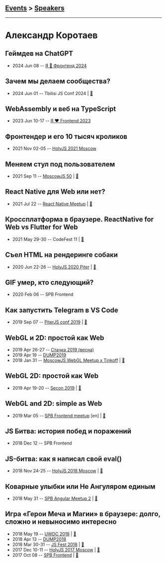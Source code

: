 ## [Events](../README.md) > [Speakers](../speakers.md)
---

# Александр Коротаев

## Геймдев на ChatGPT
- 2024 Jun 08 -- [Я 💛 Фронтенд 2024](https://youtu.be/XXdbSoTxrAs)    
## Зачем мы делаем сообщества?
- 2024 Jun 01 -- Tbilisi JS Conf 2024  | [:notebook:](https://lekzd.ru/presentations/communities_tbilisijs/)  
## WebAssembly и веб на TypeScript
- 2023 Jun 10-17 -- [Я ❤ Frontend 2023](https://youtu.be/jphCxcOJoAk)    
## Фронтендер и его 10 тысяч кроликов
- 2021 Nov 02-05 -- [HolyJS 2021 Moscow](https://www.youtube.com/watch?v=TZStF-6lbVs)    
## Меняем стул под пользователем
- 2021 Sep 11 -- [MoscowJS 50](https://www.youtube.com/watch?v=W5YXcI3ov4w)  | [:notebook:](https://lekzd.ru/presentations/chair-switching-moscowjs/)  
## React Native для Web или нет?
- 2021 Jul 22 -- [React Native Meetup](https://www.youtube.com/watch?v=GIMs2bZ0yww&t=2664s)  | [:notebook:](http://lekzd.ru/presentations/react_native_web_sbermarket/)  
## Кроссплатформа в браузере. ReactNative for Web vs Flutter for Web
- 2021 May 29-30 -- CodeFest 11  | [:notebook:](https://disk.yandex.ru/d/_gzxa97IqxTagw)  
## Съел HTML на рендеринге собаки
- 2020 Jun 22-26 -- [HolyJS 2020 Piter](https://youtu.be/6fZ6vcp2ICU)  | [:notebook:](https://lekzd.ru/presentations/eating_dog_holyjs/)  
## GIF умер, кто следующий?
- 2020 Feb 06 -- SPB Frontend    
## Как запустить Telegram в VS Code
- 2019 Sep 07 -- [PiterJS conf 2019](https://youtu.be/6krNF2WW5EA)  | [:notebook:](https://fs.piterjs.org/events/conf2019/korotaev.pdf)  
## WebGL и 2D: простой как Web
- 2019 Apr 26-27 -- [Стачка 2019 (весна)](https://www.youtube.com/watch?v=7cbshfHfULs)    
- 2019 Apr 19 -- [DUMP2019](https://www.youtube.com/watch?v=PKNrhSe7ATM)    
- 2018 Jan 31 -- [MoscowJS WebGL Meetup x Tinkoff](https://youtu.be/jfRusB5E1n8)  | [:notebook:](http://lekzd.ru/presentations/webgl_simple_moscow/)  
## WebGL 2D: простой как Web
- 2019 Apr 19-20 -- [Secon 2019](https://youtu.be/vQLLCKaYyW4)  | [:notebook:](https://drive.google.com/open?id=13T6MUEX37n7dnLWsySIutClP-W2GfHDJV1VSxtv8unc)  
## WebGL and 2D: simple as Web
- 2019 Mar 05 -- [SPB Frontend meetup](https://www.youtube.com/watch?v=56rX1gTmt_c) [en] | [:notebook:](http://lekzd.ru/presentations/webgl_simple_sbp_eng/)  
## JS Битва: история побед и поражений
- 2018 Dec 12 -- SPB Frontend    
## JS-битва: как я написал свой eval()
- 2018 Nov 24-25 -- [HolyJS 2018 Moscow](https://www.youtube.com/watch?v=TJ7TGk5WJ5k)  | [:notebook:](http://lekzd.ru/presentations/js_battle_holy/)  
## Коварные улыбки или Не Ангуляром единым
- 2018 May 31 -- [SPB Angular Meetup 2](https://youtu.be/ckk_cBtq30U)  | [:notebook:](http://lekzd.ru/presentations/emoji/#)  
## Игра «Герои Меча и Магии» в браузере: долго, сложно и невыносимо интересно
- 2018 May 19 -- [UWDC 2018](https://www.youtube.com/watch?v=bv6MVuRbAmg)  | [:notebook:](http://lekzd.ru/presentations/uwdc_heroes/#cover)  
- 2018 Apr 13 -- [DUMP2018](https://www.youtube.com/watch?v=eauzFBCJDb0)    
- 2018 Mar 30-31 -- [JS Fest 2018](https://www.youtube.com/watch?v=YIq3QLVvcds)  | [:notebook:](http://lekzd.ru/presentations/jsFest_heroes/)  
- 2017 Dec 10-11 -- [HolyJS 2017 Moscow](https://www.youtube.com/watch?v=9Ep-1GTQ2hQ)  | [:notebook:](http://lekzd.ru/holyHeroes/)  
- 2017 Oct 08 -- [SPB Frontend](https://youtu.be/STxBvk98mf8?t=41m17s)  | [:notebook:](http://lekzd.ru/heroes)  
